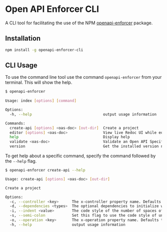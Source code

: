 # Open API Enforcer CLI

A CLI tool for facilitating the use of the NPM [openapi-enforcer](https://www.npmjs.com/package/openapi-enforcer) package.

## Installation

```sh
npm install -g openapi-enforcer-cli
```

## CLI Usage

To use the command line tool use the command `openapi-enforcer` from your terminal. This will show the help.

```sh 
$ openapi-enforcer
 
Usage: index [options] [command]

Options:
  -h, --help                                output usage information

Commands:
  create-api [options] <oas-doc> [out-dir]  Create a project
  editor [options] <oas-doc>                View live Redoc UI while editing OpenAPI document
  help                                      Display help
  validate <oas-doc>                        Validate an Open API Specification document
  version                                   Get the installed version number
```

To get help about a specific command, specify the command followed by the `--help` flag.

```sh
$ openapi-enforcer create-api --help

Usage: create-api [options] <oas-doc> [out-dir]

Create a project

Options:
  -c, --controller <key>      The x-controller property name. Defaults to x-controller.
  -d, --dependencies <types>  The optional dependencies to initialize with. Use comma separated values to specify more than one. Valid values include: axios, mongodb, mysql, oracledb, postgres, request
  -i, --indent <value>        The code style of the number of spaces of indentation to use. Specify a number or "t" for tab. Defaults to 2.
  -s, --semi-colon            Set this flag to use the code style of unnecessary semi-colons to your JavaScript
  -o, --operation <key>       The x-operation property name. Defaults to x-operation.
  -h, --help                  output usage information

```
